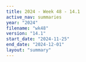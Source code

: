 ```yaml
---
title: 2024 - Week 48 - 14.1
active_nav: summaries
year: "2024"
filename: "wk48"
version: "14.1"
start_date: "2024-11-25"
end_date: "2024-12-01"
layout: "summary"
---
```

